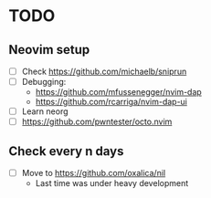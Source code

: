 # TODO 

## Neovim setup

- [ ] Check https://github.com/michaelb/sniprun
- [ ] Debugging:
  - https://github.com/mfussenegger/nvim-dap
  - https://github.com/rcarriga/nvim-dap-ui
- [ ] Learn neorg
- [ ] https://github.com/pwntester/octo.nvim

## Check every n days

- [ ] Move to https://github.com/oxalica/nil
  - Last time was under heavy development
